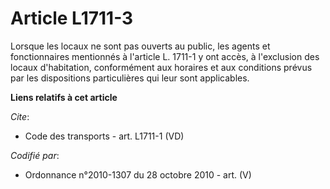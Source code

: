 # Article L1711-3

Lorsque les locaux ne sont pas ouverts au public, les agents et fonctionnaires mentionnés à l'article L. 1711-1 y ont accès,
à l'exclusion des locaux d'habitation, conformément aux horaires et aux conditions prévus par les dispositions particulières
qui leur sont applicables.

**Liens relatifs à cet article**

_Cite_:

  - Code des transports - art. L1711-1 (VD)

_Codifié par_:

  - Ordonnance n°2010-1307 du 28 octobre 2010 - art. (V)
